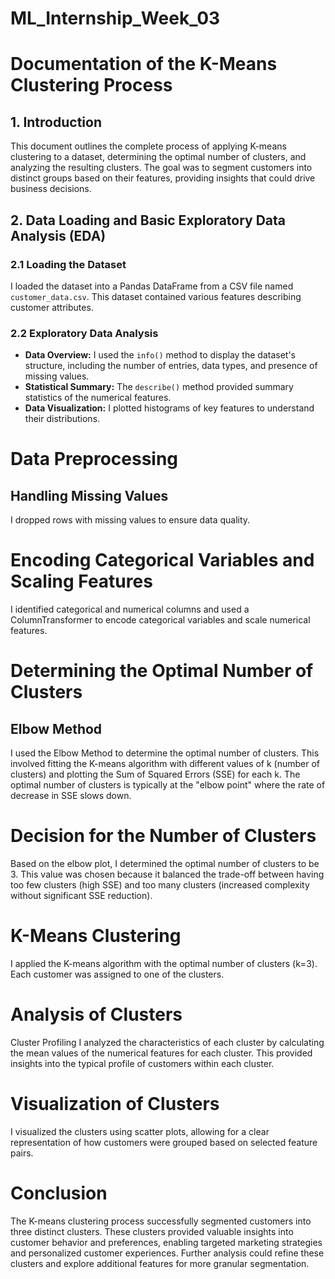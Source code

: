 # ML_Internship_Week_03
# Documentation of the K-Means Clustering Process

## 1. Introduction
This document outlines the complete process of applying K-means clustering to a dataset, determining the optimal number of clusters, and analyzing the resulting clusters. The goal was to segment customers into distinct groups based on their features, providing insights that could drive business decisions.

## 2. Data Loading and Basic Exploratory Data Analysis (EDA)

### 2.1 Loading the Dataset
I loaded the dataset into a Pandas DataFrame from a CSV file named `customer_data.csv`. This dataset contained various features describing customer attributes.

### 2.2 Exploratory Data Analysis
- **Data Overview:** I used the `info()` method to display the dataset's structure, including the number of entries, data types, and presence of missing values.
- **Statistical Summary:** The `describe()` method provided summary statistics of the numerical features.
- **Data Visualization:** I plotted histograms of key features to understand their distributions.

# Data Preprocessing
## Handling Missing Values
I dropped rows with missing values to ensure data quality.

# Encoding Categorical Variables and Scaling Features
I identified categorical and numerical columns and used a ColumnTransformer to encode categorical variables and scale numerical features.

# Determining the Optimal Number of Clusters
## Elbow Method
I used the Elbow Method to determine the optimal number of clusters. This involved fitting the K-means algorithm with different values of k (number of clusters) and plotting the Sum of Squared Errors (SSE) for each k. The optimal number of clusters is typically at the "elbow point" where the rate of decrease in SSE slows down.

# Decision for the Number of Clusters
Based on the elbow plot, I determined the optimal number of clusters to be 3. This value was chosen because it balanced the trade-off between having too few clusters (high SSE) and too many clusters (increased complexity without significant SSE reduction).

# K-Means Clustering
I applied the K-means algorithm with the optimal number of clusters (k=3). Each customer was assigned to one of the clusters.

# Analysis of Clusters
Cluster Profiling
I analyzed the characteristics of each cluster by calculating the mean values of the numerical features for each cluster. This provided insights into the typical profile of customers within each cluster.

# Visualization of Clusters
I visualized the clusters using scatter plots, allowing for a clear representation of how customers were grouped based on selected feature pairs.

# Conclusion
The K-means clustering process successfully segmented customers into three distinct clusters. These clusters provided valuable insights into customer behavior and preferences, enabling targeted marketing strategies and personalized customer experiences. Further analysis could refine these clusters and explore additional features for more granular segmentation.
